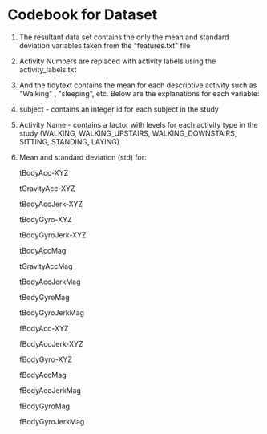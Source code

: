 # Codebook for Dataset
1. The resultant data set contains the only the mean and standard deviation variables taken from the "features.txt" file
2. Activity Numbers are replaced with activity labels using the activity_labels.txt 
3. And the tidytext contains the mean for each descriptive activity such as "Walking" , "sleeping", etc.
Below are the explanations for each variable:
1. subject - contains an integer id for each subject in the study
2. Activity Name - contains a factor with levels for each activity type in the study (WALKING, WALKING_UPSTAIRS, WALKING_DOWNSTAIRS, SITTING, STANDING, LAYING)

3. Mean and standard deviation (std) for:

    tBodyAcc-XYZ
    
    tGravityAcc-XYZ
    
    tBodyAccJerk-XYZ
    
    tBodyGyro-XYZ
    
    tBodyGyroJerk-XYZ
    
    tBodyAccMag
    
    tGravityAccMag
    
    tBodyAccJerkMag
    
    tBodyGyroMag
    
    tBodyGyroJerkMag
    
    fBodyAcc-XYZ
    
    fBodyAccJerk-XYZ
    
    fBodyGyro-XYZ
    
    fBodyAccMag
    
    fBodyAccJerkMag
    
    fBodyGyroMag
    
    fBodyGyroJerkMag
